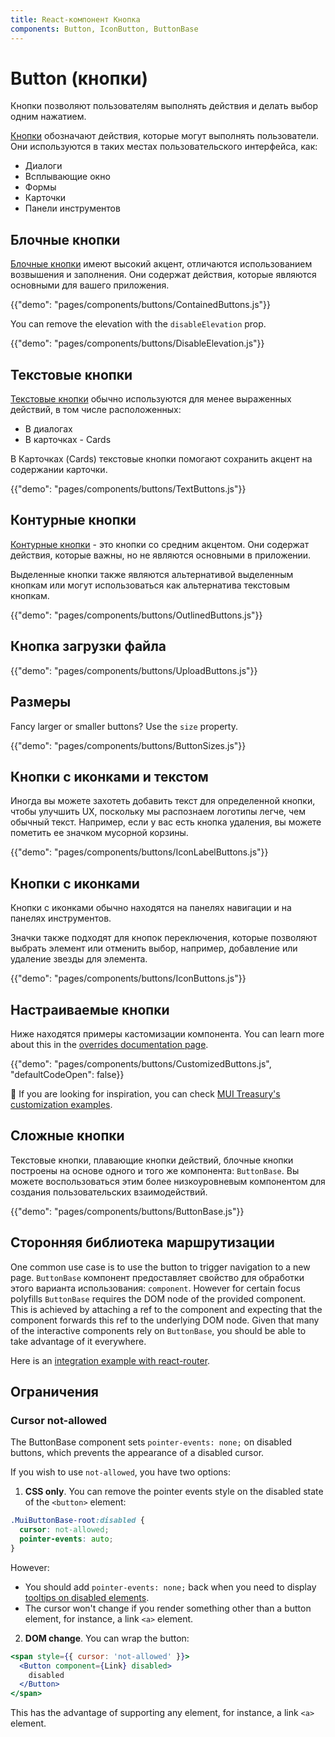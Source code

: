 ```yaml
---
title: React-компонент Кнопка
components: Button, IconButton, ButtonBase
---
```


# Button (кнопки)

<p class="description">Кнопки позволяют пользователям выполнять действия и делать выбор одним нажатием.</p>

[Кнопки](https://material.io/design/components/buttons.html) обозначают действия, которые могут выполнять пользователи. Они используются в таких местах пользовательского интерфейса, как:

- Диалоги
- Всплывающие окно
- Формы
- Карточки
- Панели инструментов

## Блочные кнопки

[Блочные кнопки](https://material.io/design/components/buttons.html#contained-button) имеют высокий акцент, отличаются использованием возвышения и заполнения. Они содержат действия, которые являются основными для вашего приложения.

{{"demo": "pages/components/buttons/ContainedButtons.js"}}

You can remove the elevation with the `disableElevation` prop.

{{"demo": "pages/components/buttons/DisableElevation.js"}}

## Текстовые кнопки

[Текстовые кнопки](https://material.io/design/components/buttons.html#text-button) обычно используются для менее выраженных действий, в том числе расположенных:

- В диалогах
- В карточках - Cards

В Карточках (Cards) текстовые кнопки помогают сохранить акцент на содержании карточки.

{{"demo": "pages/components/buttons/TextButtons.js"}}

## Контурные кнопки

[Контурные кнопки](https://material.io/design/components/buttons.html#outlined-button) - это кнопки со средним акцентом. Они содержат действия, которые важны, но не являются основными в приложении.

Выделенные кнопки также являются альтернативой выделенным кнопкам или могут использоваться как альтернатива текстовым кнопкам.

{{"demo": "pages/components/buttons/OutlinedButtons.js"}}

## Кнопка загрузки файла

{{"demo": "pages/components/buttons/UploadButtons.js"}}

## Размеры

Fancy larger or smaller buttons? Use the `size` property.

{{"demo": "pages/components/buttons/ButtonSizes.js"}}

## Кнопки с иконками и текстом

Иногда вы можете захотеть добавить текст для определенной кнопки, чтобы улучшить UX, поскольку мы распознаем логотипы легче, чем обычный текст. Например, если у вас есть кнопка удаления, вы можете пометить ее значком мусорной корзины.

{{"demo": "pages/components/buttons/IconLabelButtons.js"}}

## Кнопки с иконками

Кнопки с иконками обычно находятся на панелях навигации и на панелях инструментов.

Значки также подходят для кнопок переключения, которые позволяют выбрать элемент или отменить выбор, например, добавление или удаление звезды для элемента.

{{"demo": "pages/components/buttons/IconButtons.js"}}

## Настраиваемые кнопки

Ниже находятся примеры кастомизации компонента. You can learn more about this in the [overrides documentation page](/customization/components/).

{{"demo": "pages/components/buttons/CustomizedButtons.js", "defaultCodeOpen": false}}

👑 If you are looking for inspiration, you can check [MUI Treasury's customization examples](https://mui-treasury.com/components/button).

## Сложные кнопки

Текстовые кнопки, плавающие кнопки действий, блочные кнопки построены на основе одного и того же компонента: `ButtonBase`. Вы можете воспользоваться этим более низкоуровневым компонентом для создания пользовательских взаимодействий.

{{"demo": "pages/components/buttons/ButtonBase.js"}}

## Сторонняя библиотека маршрутизации

One common use case is to use the button to trigger navigation to a new page. `ButtonBase` компонент предоставляет свойство для обработки этого варианта использования: `component`. However for certain focus polyfills `ButtonBase` requires the DOM node of the provided component. This is achieved by attaching a ref to the component and expecting that the component forwards this ref to the underlying DOM node. Given that many of the interactive components rely on `ButtonBase`, you should be able to take advantage of it everywhere.

Here is an [integration example with react-router](/guides/composition/#button).

## Ограничения

### Cursor not-allowed

The ButtonBase component sets `pointer-events: none;` on disabled buttons, which prevents the appearance of a disabled cursor.

If you wish to use `not-allowed`, you have two options:

1. **CSS only**. You can remove the pointer events style on the disabled state of the `<button>` element:

  ```css
  .MuiButtonBase-root:disabled {
    cursor: not-allowed;
    pointer-events: auto;
  }
  ```

However:

- You should add `pointer-events: none;` back when you need to display [tooltips on disabled elements](/components/tooltips/#disabled-elements).
- The cursor won't change if you render something other than a button element, for instance, a link `<a>` element.

2. **DOM change**. You can wrap the button:

  ```jsx
  <span style={{ cursor: 'not-allowed' }}>
    <Button component={Link} disabled>
      disabled
    </Button>
  </span>
  ```

This has the advantage of supporting any element, for instance, a link `<a>` element.